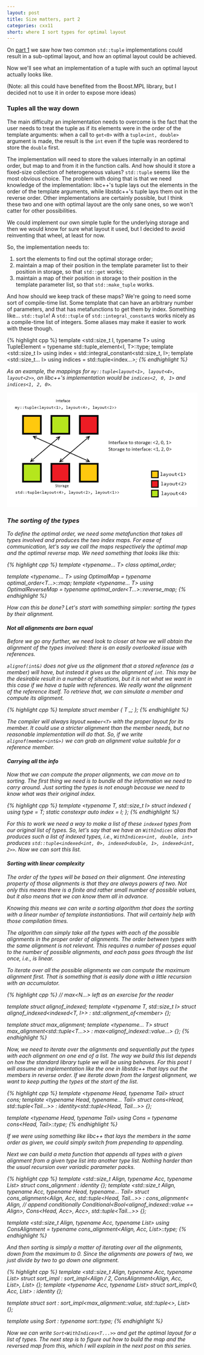 ```yaml
---
layout: post
title: Size matters, part 2
categories: cxx11
short: where I sort types for optimal layout 
---
```


On [part 1][previous] we saw how two common `std::tuple` implementations could
result in a sub-optimal layout, and how an optimal layout could be achieved.

Now we'll see what an implementation of a tuple with such an optimal layout
actually looks like.

(Note: all this could have benefited from the Boost.MPL library, but I decided
not to use it in order to expose more ideas)

### Tuples all the way down

The main difficulty an implementation needs to overcome is the fact that the
user needs to treat the tuple as if its elements were in the order of the
template arguments: when a call to `get<0>` with a `tuple<int, double>` argument
is made, the result is the `int` even if the tuple was reordered to store the
`double` first.

The implementation will need to store the values internally in an optimal order,
but map to and from it in the function calls. And how should it store a
fixed-size collection of heterogeneous values? `std::tuple` seems like the most
obvious choice. The problem with doing that is that we need knowledge of the
implementation: libc++'s tuple lays out the elements in the order of the
template arguments, while libstdc++'s tuple lays them out in the reverse order.
Other implementations are certainly possible, but I think these two and one with
optimal layout are the only sane ones, so we won't catter for other
possibilities.

We could implement our own simple tuple for the underlying storage and then we
would know for sure what layout it used, but I decided to avoid reinventing that
wheel, at least for now.

So, the implementation needs to:

 1. sort the elements to find out the optimal storage order;
 2. maintain a map of their position in the template parameter list to their
    position in storage, so that `std::get` works;
 3. maintain a map of their position in storage to their position in the template
    parameter list, so that `std::make_tuple` works.

And how should we keep track of these maps? We're going to need some sort of
compile-time list. Some template that can have an arbitrary number of
parameters, and that has metafunctions to get them by index. Something like...
`std::tuple`! A `std::tuple` of `std::integral_constant`s works nicely as a
compile-time list of integers. Some aliases may make it easier to work with
these though.

{% highlight cpp %}
template <std::size_t I, typename T>
using TupleElement = typename std::tuple_element<I, T>::type;
template <std::size_t I>
using index = std::integral_constant<std::size_t, I>;
template <std::size_t... I>
using indices = std::tuple<index<I>...>;
{% endhighlight %}

As an example, the mappings for `my::tuple<layout<1>, layout<4>, layout<2>>`, on
libc++'s implementation would be `indices<2, 0, 1>` and `indices<1, 2, 0>`.

![Mappings in action][mappings]

### The sorting of the types

To define the optimal order, we need some metafunction that takes all types
involved and produces the two index maps. For ease of communication, let's say
we call the maps respectively the *optimal map* and the *optimal reverse map*.
We need something that looks like this:

{% highlight cpp %}
template <typename... T>
class optimal_order;

template <typename... T>
using OptimalMap = typename optimal_order<T...>::map;
template <typename... T>
using OptimalReverseMap = typename optimal_order<T...>::reverse_map;
{% endhighlight %}

How can this be done? Let's start with something simpler: sorting the types by
their alignment.

#### Not all alignments are born equal

Before we go any further, we need look to closer at how we will obtain the
alignment of the types involved: there is an easily overlooked issue with
references.

`alignof(int&)` does not give us the alignment that a stored reference (as a member)
will have, but instead it gives us the alignment of `int`. This may be the desirable
result in a number of situations, but it is not what we want in this case if we
have a tuple with references. We really want the alignment of the reference
itself. To retrieve that, we can simulate a member and compute its alignment.

{% highlight cpp %}
template <typename T>
struct member { T _; };
{% endhighlight %}

The compiler will always layout `member<T>` with the proper layout for its
member. It could use a stricter alignment than the member needs, but no
reasonable implementation will do that. So, if we write `alignof(member<int&>)`
we can grab an alignment value suitable for a reference member.

#### Carrying all the info

Now that we can compute the proper alignments, we can move on to sorting. The
first thing we need is to bundle all the information we need to carry around.
Just sorting the types is not enough because we need to know what was their
original index.

{% highlight cpp %}
template <typename T, std::size_t I>
struct indexed {
    using type = T;
    static constexpr auto index = I;
};
{% endhighlight %}

For this to work we need a way to make a list of these `indexed` types from our
original list of types. So, let's say that we have an `WithIndices` alias that
produces such a list of indexed types, i.e., `WithIndices<int, double, int>`
produces `std::tuple<indexed<int, 0>, indexed<double, 1>, indexed<int, 2>>`. Now
we can sort this list.

#### Sorting with linear complexity

The order of the types will be based on their alignment. One interesting property of those
alignments is that they are always powers of two. Not only this means there is a
finite and rather small number of possible values, but it also means that we
can know them all in advance.

Knowing this means we can write a sorting algorithm that does the sorting with a
linear number of template instantiations. That will certainly help with those
compilation times.

The algorithm can simply take all the types with each of the possible alignments
in the proper order of alignments. The order between types with the same
alignment is not relevant. This requires a number of passes equal to the number
of possible alignments, and each pass goes through the list once, i.e., is
linear.

To iterate over all the possible alignments we can compute the maximum alignment
first. That is something that is easily done with a little recursion with an
accumulator.

{% highlight cpp %}
// max<N...> left as an exercise for the reader

template <typename T>
struct alignof_indexed;
template <typename T, std::size_t I>
struct alignof_indexed<indexed<T, I>> : std::alignment_of<member<T>> {};

template <typename T>
struct max_alignment;
template <typename... T>
struct max_alignment<std::tuple<T...>> : max<alignof_indexed<T>::value...> {};
{% endhighlight %}

Now, we need to iterate over the alignments and sequentially put the types with
each alignment on one end of a list. The way we build this list depends on how
the standard library tuple we will be using behaves. For this post I will
assume an implementation like the one in libstdc++ that lays out the members in
reverse order. If we iterate down from the largest alignment, we want to keep
putting the types at the start of the list.

{% highlight cpp %}
template <typename Head, typename Tail>
struct cons;
template <typename Head, typename... Tail>
struct cons<Head, std::tuple<Tail...>>
: identity<std::tuple<Head, Tail...>> {};

template <typename Head, typename Tail>
using Cons = typename cons<Head, Tail>::type;
{% endhighlight %}

If we were using something like libc++ that lays the members in the same order
as given, we could simply switch from prepending to appending.

Next we can build a meta function that appends all types with a given alignment
from a given type list into another type list. Nothing harder than the usual
recursion over variadic parameter packs.

{% highlight cpp %}
template <std::size_t Align, typename Acc, typename List>
struct cons_alignment : identity<Acc> {};
template <std::size_t Align, typename Acc, typename Head, typename... Tail>
struct cons_alignment<Align, Acc, std::tuple<Head, Tail...>>
: cons_alignment<
    Align,
    // append conditionally
    Conditional<Bool<alignof_indexed<Head>::value == Align>, Cons<Head, Acc>, Acc>,
    std::tuple<Tail...>> {};

template <std::size_t Align, typename Acc, typename List>
using ConsAlignment = typename cons_alignment<Align, Acc, List>::type;
{% endhighlight %}

And then sorting is simply a matter of iterating over all the alignments, down
from the maximum to 0. Since the alignments are powers of two, we just divide by
two to go down one alignment.

{% highlight cpp %}
template <std::size_t Align, typename Acc, typename List>
struct sort_impl
: sort_impl<Align / 2, ConsAlignment<Align, Acc, List>, List> {};
template <typename Acc, typename List>
struct sort_impl<0, Acc, List> : identity<Acc> {};

template <typename List>
struct sort : sort_impl<max_alignment<List>::value, std::tuple<>, List> {};

template <typename List>
using Sort : typename sort<List>::type;
{% endhighlight %}

Now we can write `Sort<WithIndices<T...>>` and get the optimal layout for a
list of types. The next step is to figure out how to build the map and the
reversed map from this, which I will explain in the next post on this series.

 [mappings]: /images/2012-10-20-optimal-tuple-ii-01.png 

 [previous]: /cxx11/2012/07/06/optimal-tuple-i.html "Previously..."
<!-- [next]: /xxxx/xx/xx/optimal-tuple-iii.html "To be continued..." -->

